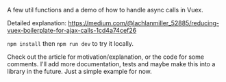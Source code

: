 A few util functions and a demo of how to handle async calls in Vuex.

Detailed explanation:
https://medium.com/@lachlanmiller_52885/reducing-vuex-boilerplate-for-ajax-calls-1cd4a74cef26

`npm install` then `npm run dev` to try it locally.

Check out the article for motivation/explanation, or the code for some comments. 
I'll add more documentation, tests and maybe make this into a library in the future. Just a simple example for now.
